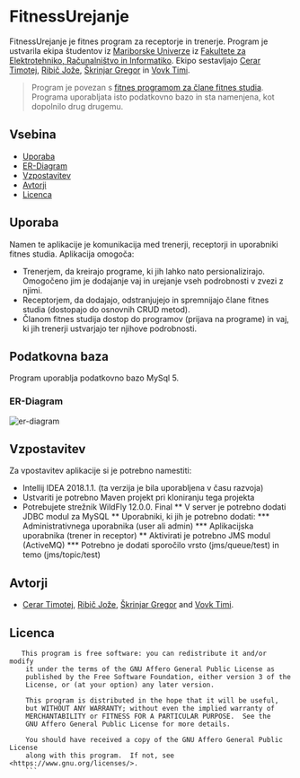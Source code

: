 # FitnessUrejanje

FitnessUrejanje je fitnes program za receptorje in trenerje. Program je ustvarila ekipa študentov iz [Mariborske Univerze](https://www.um.si) iz [Fakultete za Elektrotehniko, Računalništvo in Informatiko](https://feri.um.si).
Ekipo sestavljajo [Cerar Timotej](https://github.com/timicerar), [Ribič Jože](https://github.com/r1b1c), [Škrinjar Gregor](https://github.com/gregaskrinjar) in [Vovk Timi](https://github.com/timiv1). 

>Program je povezan s [fitnes programom za člane fitnes studia](https://github.com/timicerar/FitnessClani). Programa uporabljata isto podatkovno bazo in sta namenjena, kot dopolnilo drug drugemu.

## Vsebina

* [Uporaba](#uporaba)
* [ER-Diagram](#ER-Diagram)
* [Vzpostavitev](#Vzpostavitev)
* [Avtorji](#avtorji)
* [Licenca](#licenca)

## Uporaba
Namen te aplikacije je komunikacija med trenerji, receptorji in uporabniki fitnes studia.
Aplikacija omogoča:
* Trenerjem, da kreirajo programe, ki jih lahko nato persionalizirajo. Omogočeno jim je dodajanje vaj in urejanje vseh podrobnosti v zvezi z njimi.
* Receptorjem, da dodajajo, odstranjujejo in spremnijajo člane fitnes studia (dostopajo do osnovnih CRUD metod).
* Članom fitnes studija dostop do programov (prijava na programe) in vaj, ki jih trenerji ustvarjajo ter njihove podrobnosti. 

## Podatkovna baza
Program uporablja podatkovno bazo MySql 5.

### ER-Diagram
![er-diagram](https://user-images.githubusercontent.com/23579188/40772756-25bb6bc6-64c1-11e8-95f4-87c1d415194a.png)

## Vzpostavitev
Za vpostavitev aplikacije si je potrebno namestiti:
* Intellij IDEA 2018.1.1. (ta verzija je bila uporabljena v času razvoja)
* Ustvariti je potrebno Maven projekt pri kloniranju tega projekta
* Potrebujete strežnik WildFly 12.0.0. Final
** V server je potrebno dodati JDBC modul za MySQL
** Uporabniki, ki jih je potrebno dodati:
*** Administrativnega uporabnika (user ali admin)
*** Aplikacijska uporabnika (trener in receptor)
** Aktivirati je potrebno JMS modul (ActiveMQ)
*** Potrebno je dodati sporočilo vrsto (jms/queue/test) in temo (jms/topic/test)

## Avtorji

- [Cerar Timotej](https://github.com/timicerar), 
[Ribič Jože](https://authenteq.com), [Škrinjar Gregor](https://github.com/gregaskrinjar) and [Vovk Timi](https://github.com/timiv1).

## Licenca
```
   This program is free software: you can redistribute it and/or modify
    it under the terms of the GNU Affero General Public License as
    published by the Free Software Foundation, either version 3 of the
    License, or (at your option) any later version.

    This program is distributed in the hope that it will be useful,
    but WITHOUT ANY WARRANTY; without even the implied warranty of
    MERCHANTABILITY or FITNESS FOR A PARTICULAR PURPOSE.  See the
    GNU Affero General Public License for more details.

    You should have received a copy of the GNU Affero General Public License
    along with this program.  If not, see <https://www.gnu.org/licenses/>.
    ```
